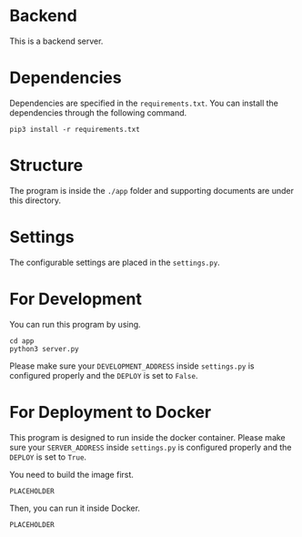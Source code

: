 # Backend

This is a backend server.


# Dependencies

Dependencies are specified in the `requirements.txt`. You can install the dependencies through the following command.

```
pip3 install -r requirements.txt
```


# Structure

The program is inside the `./app` folder and supporting documents are under this directory.


# Settings

The configurable settings are placed in the `settings.py`.


# For Development

You can run this program by using.

```
cd app
python3 server.py
```

Please make sure your `DEVELOPMENT_ADDRESS` inside `settings.py` is configured properly and the `DEPLOY` is set to `False`.


# For Deployment to Docker

This program is designed to run inside the docker container. Please make sure your `SERVER_ADDRESS` inside `settings.py` is configured properly and the `DEPLOY` is set to `True`.

You need to build the image first.

`PLACEHOLDER`

Then, you can run it inside Docker.

`PLACEHOLDER`
